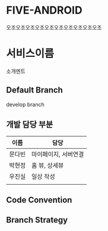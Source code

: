 # FIVE-ANDROID
오조오조오조오조오조오조오조오조오조오조


# 서비스이름

소개멘트

## Default Branch

develop branch

## 개발 담당 부분

| 이름 | 담당|
| --- | --- |
| 문다빈 | 마이페이지, 서버연결 |
| 박현정 | 홈 뷰, 상세뷰 |
| 우진실 | 일상 작성 |
|  |  |

## Code Convention

## Branch Strategy
